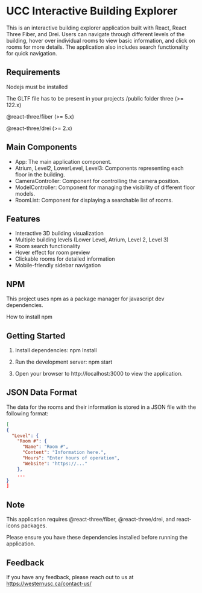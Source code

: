 
# UCC Interactive Building Explorer

This is an interactive building explorer application built with React, React Three Fiber, and Drei. Users can navigate through different levels of the building, hover over individual rooms to view basic information, and click on rooms for more details. The application also includes search functionality for quick navigation.



## Requirements
Nodejs must be installed

The GLTF file has to be present in your projects /public folder
three (>= 122.x)

@react-three/fiber (>= 5.x)

@react-three/drei (>= 2.x)
## Main Components
- App:
    The main application component.
- Atrium, Level2, LowerLevel, Level3: 
    Components representing each floor in the building.
- CameraController: 
    Component for controlling the camera position.
- ModelController: 
    Component for managing the visibility of different floor models.
- RoomList: 
    Component for displaying a searchable list of rooms.

## Features
- Interactive 3D building visualization
- Multiple building levels 
    (Lower Level, Atrium, Level 2, Level 3)
- Room search functionality
- Hover effect for room preview
- Clickable rooms for detailed information
- Mobile-friendly sidebar navigation
## NPM
This project uses npm as a package manager for javascript dev dependencies.

How to install npm


## Getting Started
1. Install dependencies:
npm Install

2. Run the development server:
npm start

3. Open your browser to http://localhost:3000 to view the application.



## JSON Data Format

The data for the rooms and their information is stored in a JSON file with the following format:

```json
[
{
  "Level": {
    "Room #": {
      "Name": "Room #",
      "Content": "Information here.",
      "Hours": "Enter hours of operation",
      "Website": "https://..."
    },
    ...
}
]
```

## Note
This application requires @react-three/fiber, @react-three/drei, and react-icons packages. 

Please ensure you have these dependencies installed before running the application.





## Feedback

If you have any feedback, please reach out to us at https://westernusc.ca/contact-us/

